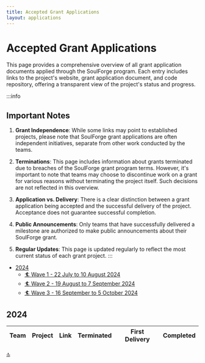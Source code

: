 ```yaml
---
title: Accepted Grant Applications
layout: applications
---
```

# Accepted Grant Applications

This page provides a comprehensive overview of all grant application documents applied through the SoulForge program. Each entry includes links to the project's website, grant application document, and code repository, offering a transparent view of the project's status and progress.

:::info
## Important Notes

1. **Grant Independence**: While some links may point to established projects, please note that SoulForge grant applications are often independent initiatives, separate from other work conducted by the teams.

2. **Terminations**: This page includes information about grants terminated due to breaches of the SoulForge grant program terms. However, it's important to note that teams may choose to discontinue work on a grant for various reasons without terminating the project itself. Such decisions are not reflected in this overview.

3. **Application vs. Delivery**: There is a clear distinction between a grant application being accepted and the successful delivery of the project. Acceptance does not guarantee successful completion.

4. **Public Announcements**: Only teams that have successfully delivered a milestone are authorized to make public announcements about their SoulForge grant.

5. **Regular Updates**: This page is updated regularly to reflect the most current status of each grant project.
:::

<a id="top"></a>

- [2024](#2024)
  - [🏄 Wave 1 - 22 July to 10 August 2024](#)
  - [🏄 Wave 2 - 19 August to 7 September 2024](#)
  - [🏄 Wave 3 - 16 September to 5 October 2024](#)
## 2024


| Team                                                               | Project                                                                                                | Link                                       | Terminated | First Delivery | Completed  |
| :------------------------------------------------------------------| :------------------------------------------------------------------------------------------------------| :------------------------------------------| :---------: | :------------: | :--------: |

[🔝](#top)